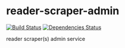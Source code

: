 # reader-scraper-admin

[![Build Status](https://travis-ci.org/gorillab/reader-scraper-admin.svg?branch=master)](https://travis-ci.org/gorillab/reader-scraper-admin)
[![Dependencies Status](https://david-dm.org/gorillab/reader-scraper-admin.svg)](https://github.com/gorillab/reader-scraper-admin)

reader scraper(s) admin service
